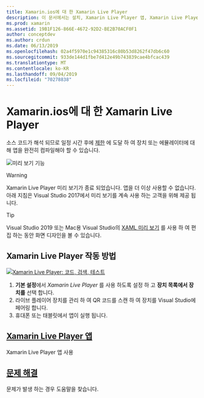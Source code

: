 ```yaml
---
title: Xamarin.ios에 대 한 Xamarin Live Player
description: 이 문서에서는 설치, Xamarin Live Player 앱, Xamarin Live Player와 함께 사용할 샘플, 제한 사항 및 문제 해결에 대 한 Xamarin Live Player 설명 합니다.
ms.prod: xamarin
ms.assetid: 19B1F126-866E-4672-92D2-BE2B70ACF0F1
author: conceptdev
ms.author: crdun
ms.date: 06/13/2019
ms.openlocfilehash: 02a4f5970e1c94385316c80b53d8262f47db6c60
ms.sourcegitcommit: 933de144d1fbe7d412e49b743839cae4bfcac439
ms.translationtype: MT
ms.contentlocale: ko-KR
ms.lasthandoff: 09/04/2019
ms.locfileid: "70278838"
---
```

# <a name="xamarin-live-player-for-xamarinforms"></a>Xamarin.ios에 대 한 Xamarin Live Player

소스 코드가 해석 되므로 일정 시간 후에 [제한](limitations.md) 에 도달 하 여 장치 또는 에뮬레이터에 대해 앱을 완전히 컴파일해야 할 수 있습니다.

![미리 보기 기능](~/media/shared/preview.png)

> [!WARNING]
> Xamarin Live Player 미리 보기가 종료 되었습니다. 앱을 더 이상 사용할 수 없습니다. 아래 지침은 Visual Studio 2017에서 미리 보기를 계속 사용 하는 고객을 위해 제공 됩니다.

> [!TIP]
> Visual Studio 2019 또는 Mac용 Visual Studio의 [XAML 미리 보기](~/xamarin-forms/xaml/xaml-previewer/index.md) 를 사용 하 여 편집 하는 동안 화면 디자인을 볼 수 있습니다.

## <a name="how-xamarin-live-player-worked"></a>Xamarin Live Player 작동 방법

[![Xamarin Live Player: 코드, 검색, 테스트](images/xamarin-live.png)](images/xamarin-live-sml.png#lightbox)

1. **기본 설정**에서 *Xamarin Live Player* 를 사용 하도록 설정 하 고 **장치 목록에서 장치를** 선택 합니다.
2. 라이브 플레이어 장치를 관리 하 여 QR 코드를 스캔 하 여 장치를 Visual Studio에 페어링 합니다.
3. 휴대폰 또는 태블릿에서 앱이 실행 됩니다.

## <a name="xamarin-live-player-appplayermd"></a>[Xamarin Live Player 앱](player.md)

Xamarin Live Player 앱 사용

## <a name="troubleshootingtroubleshootingmd"></a>[문제 해결](troubleshooting.md)

문제가 발생 하는 경우 도움말을 찾습니다.

